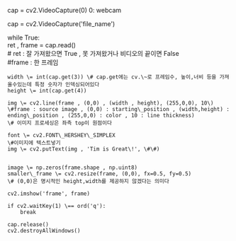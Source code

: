 cap \= cv2.VideoCapture(0) 0: webcam

cap \= cv2.VideoCapture('file\_name')

while True:  
    ret , frame \= cap.read()  
    \# ret : 잘 가져왔으면 True , 못 가져왔거나 비디오의 끝이면 False  
    \#frame : 한 프레임

    width \= int(cap.get(3)) \# cap.get에는 cv.\~로 프레임수, 높이,너비 등을 가져올수있는데 특정 숫자가 인덱싱되어있다  
    height \= int(cap.get(4))

    img \= cv2.line(frame , (0,0) , (width , height), (255,0,0), 10\)  
    \#frame : source image , (0,0) : starting\_position , (width,height) : ending\_position , (255,0,0) : color , 10 : line thickness)  
    \# 이미지 프로세싱은 좌측 top이 원점이다

    font \= cv2.FONT\_HERSHEY\_SIMPLEX  
    \#이미지에 텍스트넣기  
    img \= cv2.putText(img , 'Tim is Great\!', \#\#)  
    

    image \= np.zeros(frame.shape , np.uint8)  
    smaller\_frame \= cv2.resize(frame, (0,0), fx=0.5, fy=0.5)  
    \# (0,0)은 명시적인 height,width를 제공하지 않겠다는 의미다

    cv2.imshow('frame', frame)

    if cv2.waitKey(1) \== ord('q'):  
        break

    cap.release()  
    cv2.destroyAllWindows()  

